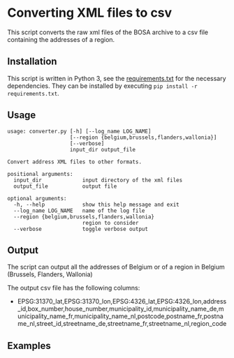# Converting XML files to csv
This script converts the raw xml files of the BOSA archive to a csv file containing the addresses of a region.

## Installation
This script is written in Python 3, see the [requirements.txt](../requirements.txt) for the necessary dependencies. They can be installed by executing `pip install -r requirements.txt`.

## Usage
```
usage: converter.py [-h] [--log_name LOG_NAME]
                    [--region {belgium,brussels,flanders,wallonia}]
                    [--verbose]
                    input_dir output_file

Convert address XML files to other formats.

positional arguments:
  input_dir             input directory of the xml files
  output_file           output file

optional arguments:
  -h, --help            show this help message and exit
  --log_name LOG_NAME   name of the log file
  --region {belgium,brussels,flanders,wallonia}
                        region to consider
  --verbose             toggle verbose output
```

## Output
The script can output all the addresses of Belgium or of a region in Belgium (Brussels, Flanders, Wallonia)

The output csv file has the following columns:
* EPSG:31370_lat,EPSG:31370_lon,EPSG:4326_lat,EPSG:4326_lon,address_id,box_number,house_number,municipality_id,municipality_name_de,municipality_name_fr,municipality_name_nl,postcode,postname_fr,postname_nl,street_id,streetname_de,streetname_fr,streetname_nl,region_code


## Examples
